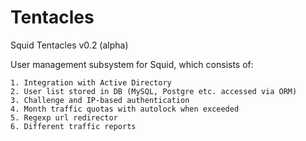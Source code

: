 # Tentacles
Squid Tentacles v0.2 (alpha)

User management subsystem for Squid, which consists of:

    1. Integration with Active Directory
    2. User list stored in DB (MySQL, Postgre etc. accessed via ORM)
    3. Challenge and IP-based authentication
    4. Month traffic quotas with autolock when exceeded
    5. Regexp url redirector
    6. Different traffic reports
